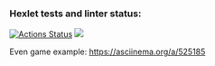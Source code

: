 ### Hexlet tests and linter status:
[![Actions Status](https://github.com/veb1994/java-project-lvl1/workflows/hexlet-check/badge.svg)](https://github.com/veb1994/java-project-lvl1/actions)
<a href="https://codeclimate.com/github/veb1994/java-project-lvl1/maintainability"><img src="https://api.codeclimate.com/v1/badges/ea795f494c57356be705/maintainability" /></a>

Even game example: https://asciinema.org/a/525185
